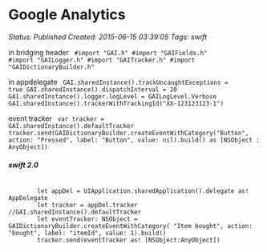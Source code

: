 # Google Analytics

_Status: Published_
_Created: 2015-06-15 03:39:05_
_Tags: swift_

in bridging header
<code>
#import "GAI.h"
#import "GAIFields.h"
#import "GAILogger.h"
#import "GAITracker.h"
#import "GAIDictionaryBuilder.h"
</code>

in appdelegate
<code>
    GAI.sharedInstance().trackUncaughtExceptions = true
    GAI.sharedInstance().dispatchInterval = 20
    GAI.sharedInstance().logger.logLevel = GAILogLevel.Verbose
    GAI.sharedInstance().trackerWithTrackingId("XX-123123123-1")
</code>

event tracker
<code>
    var tracker = GAI.sharedInstance().defaultTracker
    tracker.send(GAIDictionaryBuilder.createEventWithCategory("Button", action: "Pressed", label: "Button", value: nil).build() as [NSObject : AnyObject])
</code>
<p>
<h5>swift 2.0</h5>
<code>
        let appDel = UIApplication.sharedApplication().delegate as! AppDelegate
        let tracker = appDel.tracker //GAI.sharedInstance().defaultTracker
        let eventTracker: NSObject = GAIDictionaryBuilder.createEventWithCategory( "Item bought", action: "bought", label: "itemId", value: 1).build()
        tracker.send(eventTracker as! [NSObject:AnyObject])
</code>
</p>